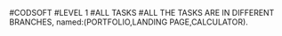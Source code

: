 #CODSOFT
#LEVEL 1 
#ALL TASKS
#ALL THE TASKS ARE IN DIFFERENT BRANCHES, named:(PORTFOLIO,LANDING PAGE,CALCULATOR).
